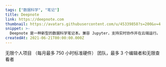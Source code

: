 ```yaml
---
tags: ["数据科学", "笔记"]
title: Deepnote
link: https://deepnote.com
thumbnail: https://avatars.githubusercontent.com/u/45339858?s=200&v=4
snippet: >-
  Deepnote 是一种新型的数据科学笔记本。兼容 Jupyter，支持实时协作并在云端运行。
createdAt: 2021-06-21T00:00:00.000Z
---
```

无限个人项目
（每月最多 750 小时标准硬件）
团队，最多 3 个编辑者和无限查看者